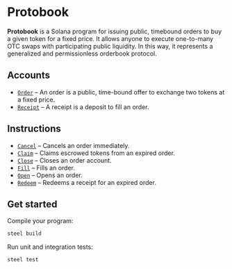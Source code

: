 # Protobook

**Protobook** is a Solana program for issuing public, timebound orders to buy a given token for a fixed price. It allows anyone to execute one-to-many OTC swaps with participating public liquidity. In this way, it represents a generalized and permissionless orderbook protocol.

## Accounts
- [`Order`](api/src/state/order.rs) – An order is a public, time-bound offer to exchange two tokens at a fixed price.
- [`Receipt`](api/src/state/receipt.rs) – A receipt is a deposit to fill an order.

## Instructions
- [`Cancel`](program/src/cancel.rs) – Cancels an order immediately.
- [`Claim`](program/src/claim.rs) – Claims escrowed tokens from an expired order.
- [`Close`](program/src/close.rs) – Closes an order account.
- [`Fill`](program/src/fill.rs) – Fills an order.
- [`Open`](program/src/open.rs) – Opens an order.
- [`Redeem`](program/src/redeem.rs) – Redeems a receipt for an expired order.

## Get started

Compile your program:
```sh
steel build
```

Run unit and integration tests:
```sh
steel test
```
